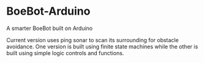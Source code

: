 # BoeBot-Arduino
A smarter BoeBot built on Arduino

Current version uses ping sonar to scan its surrounding for obstacle avoidance.
One version is built using finite state machines while the other is built using simple logic controls and functions.
